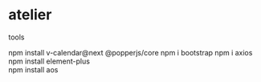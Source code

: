# atelier
tools

npm install v-calendar@next @popperjs/core
npm i bootstrap 
npm i axios
npm install element-plus  
npm install aos               
